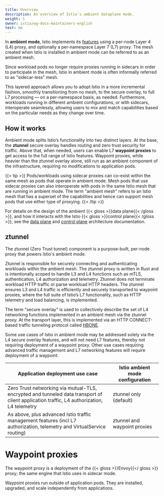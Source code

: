 ```yaml
---
title: Overview
description: An overview of Istio's ambient dataplane mode.
weight: 1
owner: istio/wg-docs-maintainers-english
test: no
---
```


In **ambient mode**, Istio implements its [features](/concepts) using a per-node Layer 4 (L4) proxy, and optionally a per-namespace Layer 7 (L7) proxy. The mesh created when Istio is installed in ambient mode can be referred to as an ambient mesh.

Since workload pods no longer require proxies running in sidecars in order to participate in the mesh, Istio in ambient mode is often informally referred to as "sidecar-less" mesh.

This layered approach allows you to adopt Istio in a more incremental fashion, smoothly transitioning from no mesh, to the secure overlay, to full L7 processing — on a per-namespace basis, as needed. Furthermore, workloads running in different ambient configurations, or with sidecars, interoperate seamlessly, allowing users to mix and match capabilities based on the particular needs as they change over time.

## How it works

Ambient mode splits Istio’s functionality into two distinct layers. At the base, the **ztunnel** secure overlay handles routing and zero trust security for traffic. Above that, when needed, users can enable L7 **waypoint proxies** to get access to the full range of Istio features. Waypoint proxies, while heavier than the ztunnel overlay alone, still run as an ambient component of the infrastructure, requiring no modifications to application pods.

{{< tip >}}
Pods/workloads using sidecar proxies can co-exist within the same mesh as pods that operate in ambient mode. Mesh pods that use sidecar proxies can also interoperate with pods in the same Istio mesh that are running in ambient mode. The term "ambient mesh" refers to an Istio mesh that has a superset of the capabilities and hence can support mesh pods that use either type of proxying.
{{< /tip >}}

For details on the design of the ambient {{< gloss >}}data plane{{< /gloss >}}, and how it interacts with the Istio {{< gloss >}}control plane{{< /gloss >}}, see the [data plane](/docs/ambient/architecture/data-plane) and [control plane](/docs/ambient/architecture/control-plane) architecture documentation.

## ztunnel

The ztunnel (Zero Trust tunnel) component is a purpose-built, per-node proxy that powers Istio's ambient mode.

Ztunnel is responsible for securely connecting and authenticating workloads within the ambient mesh. The ztunnel proxy is written in Rust and is intentionally scoped to handle L3 and L4 functions such as mTLS, authentication, L4 authorization and telemetry. Ztunnel does not terminate workload HTTP traffic or parse workload HTTP headers. The ztunnel ensures L3 and L4 traffic is efficiently and securely transported to waypoint proxies, where the full suite of Istio’s L7 functionality, such as HTTP telemetry and load balancing, is implemented.

The term "secure overlay" is used to collectively describe the set of L4 networking functions implemented in an ambient mesh via the ztunnel proxy. At the transport layer, this is implemented via an HTTP CONNECT-based traffic tunneling protocol called [HBONE](/docs/ambient/architecture/hbone).

Some use cases of Istio in ambient mode may be addressed solely via the L4 secure overlay features, and will not need L7 features, thereby not requiring deployment of a waypoint proxy. Other use cases requiring advanced traffic management and L7 networking features will require deployment of a waypoint.

| Application deployment use case | Istio ambient mode configuration |
| ------------------------------- | -------------------------------- |
| Zero Trust networking via mutual-TLS, encrypted and tunneled data transport of client application traffic, L4 authorization, L4 telemetry | ztunnel only (default) |
| As above, plus advanced Istio traffic management features (incl L7 authorization, telemetry and VirtualService routing) | ztunnel and waypoint proxies |

# Waypoint proxies

The waypoint proxy is a deployment of the {{< gloss >}}Envoy{{</ gloss >}} proxy; the same engine that Istio uses in sidecar mode.

Waypoint proxies run outside of application pods. They are installed, upgraded, and scale independently from applications.
